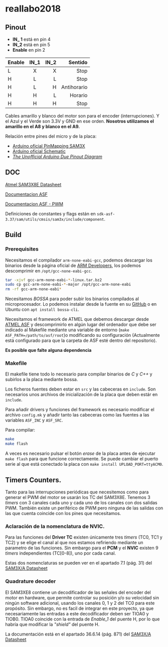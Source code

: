 # reallabo2018

## Pinout

- **IN_ 1** está en pin 4
- **IN_2** está en pin 5
- **Enable** en pin 2

| Enable    | IN\_1  | IN\_2  | Sentido      |
| ----------|:------:| ------:|-------------:|
| L         | X      | X      | Stop         |
| H         | L      | L      | Stop         |
| H         | L      | H      | Antihorario  |
| H         | H      | L      | Horario      |
| H         | H      | H      | Stop         |


Cables amarillo y blanco del motor son para el encoder (interrupciones).
Y el Azul y el Verde son 3.3V y GND en ese orden.
**Nosotros utilizamos el amarillo en el A8 y blanco en el A9.**

Relación entre pines del micro y de la placa:
- [Arduino oficial PinMapping SAM3X](https://www.arduino.cc/en/Hacking/PinMappingSAM3X)
- [Arduino oficial Schematic](https://www.arduino.cc/en/uploads/Main/arduino-Due-schematic.pdf)
- [*The Unofficial Arduino Due Pinout Diagram*](http://www.robgray.com/temp/Due-pinout.svg)

## DOC
[Atmel SAM3X8E Datasheet][SAM3X/A Datasheet]

[Documentacion ASF](http://asf.atmel.com/docs/latest/)

[Documentacion ASF - PWM](http://asf.atmel.com/docs/latest/sam3x/html/sam_pwm_quickstart.html)

Definiciones de constantes y flags están en `sdk-asf-3.37/sam/utils/cmsis/sam3x/include/component`.

[SAM3X/A Datasheet]: http://ww1.microchip.com/downloads/en/DeviceDoc/Atmel-11057-32-bit-Cortex-M3-Microcontroller-SAM3X-SAM3A_Datasheet.pdf

## Build
### Prerequisites

Necesitamos el compilador `arm-none-eabi-gcc`, podemos descargar los binarios desde la página oficial de [ARM Developers](https://developer.arm.com/open-source/gnu-toolchain/gnu-rm/downloads), los podemos descomprimir en `/opt/gcc-none-eabi-gcc`.

```sh
tar -xjvf gcc-arm-none-eabi-*-linux.tar.bz2
sudo cp gcc-arm-none-eabi-*-major /opt/gcc-arm-none-eabi
rm -rf gcc-arm-none-eabi*
```

Necesitamos *BOSSA* para poder subir los binarios compilados al microprocesador. Lo podemos instalar desde la fuente en su [GitHub](https://github.com/shumatech/BOSSA) o en Ubuntu con `apt install bossa-cli`.

Necesitamos el framework de ATMEL que debemos descargar desde [ATMEL ASF] y descomprimirlo en algún lugar del ordenador que debe ser indicado al Makefile mediante una variable de entorno (`make ASF_PATH=/path/to/asf/root`)o modificando su configuración (Actualmente está configurado para que la carpeta de ASF esté dentro del repositorio).

**Es posible que falte alguna dependencia**

[ATMEL ASF]: https://www.microchip.com/avr-support/advanced-software-framework-(asf)

### Makefile
El makefile tiene todo lo necesario para compilar binarios de *C* y *C++* y subirlos a la placa mediante bossa.

Los ficheros fuentes deben estar en `src` y las cabeceras en `include`. Son necesarios unos archivos de inicialización de la placa que deben estár en `include`.

Para añadir drivers y funciones del framework es necesario modificar el archivo `config.mk` y añadir tanto las cabeceras como las fuentes a las variables `ASF_INC` y `ASF_SRC`.

Para compilar:
```sh
make
make flash
```

A veces es necesario pulsar el botón *erase* de la placa antes de ejecutar `make flash` para que funcione correctamente. Se puede cambiar el puerto serie al que está conectado la placa con `make install UPLOAD_PORT=ttyACM0`.

## Timers Counters.
Tanto para las interrupciones periódicas que necesitemos como para generar el PWM del motor se usarán los TC del SAM3X8E.
Tenemos 3 *timers* con 3 canales cada uno y cada uno de los canales con dos salidas PWM. También existe un periférico de PWM pero ninguna de las salidas con las que cuenta coincide con los pines que necesitamos.

### Aclaración de la nomenclatura de NVIC.
Para las funciones del **Driver TC** existen únicamente tres *timers* (TC0, TC1 y TC2) y se elige el canal al que nos estamos refiriendo mediante un parametro de las funciones. Sin embargo para el **PCM** y el **NVIC** existen 9 *timers* independientes (TC[0-8]), uno por cada canal.

Estas dos nomenclaturas se pueden ver en el apartado 7.1 (pág. 31) del [SAM3X/A Datasheet]

### Quadrature decoder
El SAM3XE8 contiene un decodificador de las señales del encoder del motor en hardware, que permite controlar su posición y/o su velocidad sin ningún software adicional, usando los canales 0, 1 y 2 del TC0 para este propósito. Sin embargo, no es facil de integrar en este proyecto, ya que necesariamente las entradas a este decodificador deben ser TIOA0 y TIOB0.
TIOA0 coincide con la entrada de *Enable_1* del puente H, por lo que habría que modificar la *"shield"* del puente H.

La documentación está en el apartado 36.6.14 (pág. 871) del [SAM3X/A Datasheet]
